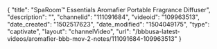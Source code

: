 {
    "title": "SpaRoom&trade; Essentials Aromafier Portable Fragrance Diffuser",
    "description": "",
    "channelid": "111091684",
    "videoid": "109963513",
    "date_created": "1502517623",
    "date_modified": "1504049175",
    "type": "captivate",
    "layout": "channelVideo",
    "url": "\/bbbusa-latest-videos\/aromafier-bbb-mov-2-notes\/111091684-109963513"
}